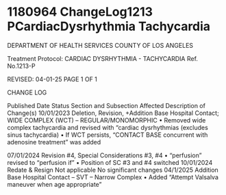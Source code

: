 # 1180964 ChangeLog1213 PCardiacDysrhythmia Tachycardia

DEPARTMENT OF HEALTH SERVICES 
COUNTY OF LOS ANGELES 
 
Treatment Protocol:  CARDIAC DYSRHYTHMIA - TACHYCARDIA Ref. No.1213-P 
 
 
 
 
 
 
REVISED: 04-01-25 PAGE 1 OF 1 
 
CHANGE LOG 
 
Published 
Date 
Status Section and Subsection 
Affected 
Description of Change(s) 
10/01/2023 Deletion, 
Revision, 
+Addition 
Base Hospital Contact;  
WIDE COMPLEX (WCT) – 
REGULAR/MONOMORPHIC 
• Removed wide complex 
tachycardia and revised 
with “cardiac dysrhythmias 
(excludes sinus 
tachycardia) 
• If WCT persists, 
“CONTACT BASE 
concurrent with adenosine 
treatment” was added 
 
07/01/2024 Revision #4, Special Considerations 
#3, #4 
• “perfusion” revised to 
“perfusion if” 
• Position of SC #3 and #4 
switched 
10/01/2024 Redate & 
Resign 
Not applicable No significant changes 
04/1/2025 Addition Base Hospital Contact – 
SVT – Narrow Complex 
• Added “Attempt Valsalva 
maneuver when age 
appropriate”
